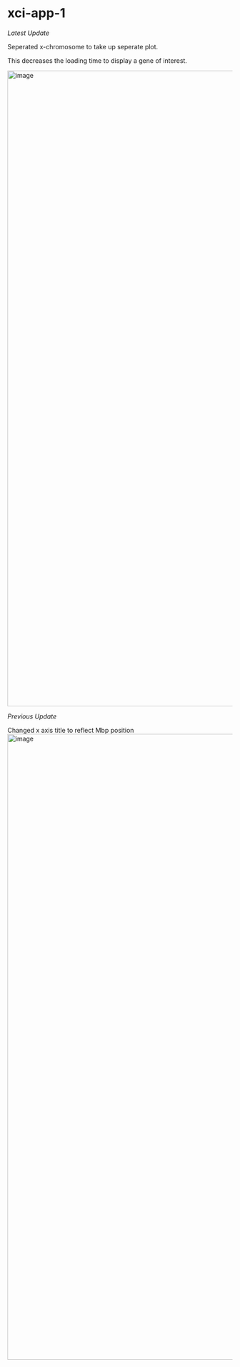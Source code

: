 # xci-app-1


*Latest Update*

Seperated x-chromosome to take up seperate plot.

This decreases the loading time to display a gene of interest.

<img width="1424" alt="image" src="https://user-images.githubusercontent.com/71516524/102528145-236e2a00-406c-11eb-8621-ffa901289873.png">

*Previous Update*

Changed x axis title to reflect Mbp position
<img width="1402" alt="image" src="https://user-images.githubusercontent.com/71516524/102514648-b7cf9100-405a-11eb-8efe-ce75a895b542.png">